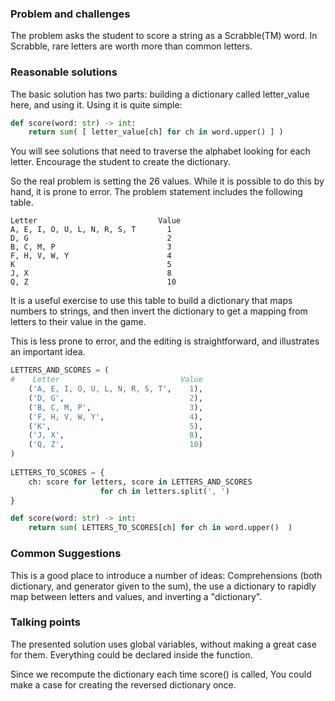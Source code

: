 ### Problem and challenges

The problem asks the student to score a string as a Scrabble(TM) word.
In Scrabble, rare letters are worth more than common letters.

### Reasonable solutions
	
The basic solution has two parts: building a dictionary called
letter_value here, and using it. Using it is quite simple:

```python
def score(word: str) -> int:
    return sum( [ letter_value[ch] for ch in word.upper() ] )
```

You will see solutions that need to traverse
the alphabet looking for each letter.  Encourage the student to create the dictionary.  

So the real problem is setting the 26 values.
While it is possible to do this by hand, it is prone to error.
The problem statement includes the following table.

```text
Letter                           Value
A, E, I, O, U, L, N, R, S, T       1
D, G                               2
B, C, M, P                         3
F, H, V, W, Y                      4
K                                  5
J, X                               8
Q, Z                               10
```

It is a useful exercise to use this table to build a dictionary that 
maps numbers to strings, and then invert the dictionary
to get a mapping from letters to their value in the game.

This is less prone to error, and the editing is straightforward, 
and illustrates an important idea.

```python
LETTERS_AND_SCORES = (
#    Letter                           Value
    ('A, E, I, O, U, L, N, R, S, T',    1),
    ('D, G',                            2),
    ('B, C, M, P',                      3),
    ('F, H, V, W, Y',                   4),
    ('K',                               5),
    ('J, X',                            8),
    ('Q, Z',                            10)
)
    
LETTERS_TO_SCORES = { 
    ch: score for letters, score in LETTERS_AND_SCORES 
                    for ch in letters.split(', ') 
}

def score(word: str) -> int:
    return sum( LETTERS_TO_SCORES[ch] for ch in word.upper()  )
```

### Common Suggestions

This is a good place to introduce a number of ideas:
Comprehensions (both dictionary, and generator given to the sum), 
the use a dictionary to rapidly map between letters and values, 
and inverting a "dictionary". 


### Talking points

The presented solution uses global variables, 
without making a great case for them. 
Everything could be declared inside the function.

Since we recompute the dictionary each time score() is called, 
You could make a case for creating the reversed dictionary once.  


